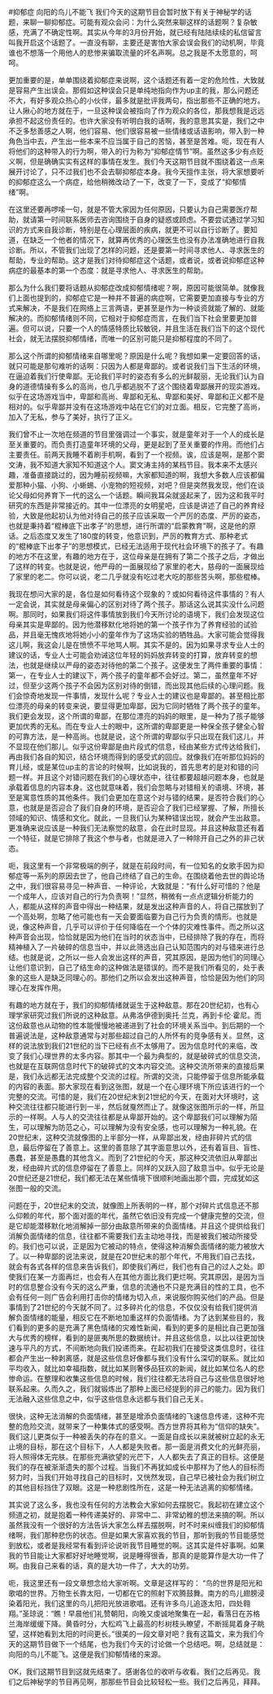 #抑郁症 向阳的鸟儿不能飞
我们今天的这期节目会暂时放下有关于神秘学的话题，来聊一聊抑郁症。可能有观众会问：为什么突然来聊这样的话题啊？复杂敏感，充满了不确定性啊。其实从今年的3月份开始，就已经有陆陆续续的私信留言叫我开启这个话题了。一直没有聊，主要还是害怕大家会误会我们的动机啊，毕竟谁也不想落一个用他人的悲惨来骗取流量的坏名声啊。总之我是不太愿意的，呵呵。

更加重要的是，单单围绕着抑郁症来说啊，这个话题还有着一定的危险性，大致就是容易产生出误会。那假如这种误会只是单纯地指向作为up主的我，那么问题还不大，有好多观众热心的小伙伴，最多就是批评我两句，指出那些不正确的地方。让人揪心的地方就在于，一旦这种误会被指向了作为观众的各位，那我想我是远远承担不起这份责任的。也许大家没有听明白我的话啊，我的意思其实是，我们之中不乏多愁善感之人啊，他们容易、他们很容易被一些情绪或话语影响，带入到一种角色当中去，产生出一些本来不应当属于自己的苦恼，甚至是苦难。呃，现在有人将他们的这种带入的行为啊，带入的行为称为“抑郁症情节”啊。虽然这多少有点贬义啊，但是确确实实有这样的事情在发生。我们今天这期节目就不围绕着这一点来展开讨论了，只不过我们也不会去聊抑郁症本身。我今天擅作主张，将大家想要听的抑郁症这么一个病症，给他稍微改动了一下，改变了一下，变成了“抑郁情绪”啊。

在这里还要再啰嗦一句，就是不管大家因为任何原因，只要认为自己需要医疗帮助，就请第一时间联系医师去咨询围绕于自身的疑惑或顾虑。不要尝试通过学习知识的方式来自我诊断，特别是在心理层面的疾病，就更不可以自行诊断了。要知道，在缺乏一个他者的情况下，就算再优秀的心理医生也没有办法准确地进行自我诊断。所以，不管我们出现了怎样的问题，还是要第一时间寻求他人、寻求医生的帮助，专业的帮助。这才是我们对待抑郁症这个话题，或者说，或者说抑郁症这种病症的最基本的第一个态度：就是寻求他人、寻求医生的帮助。

那么为什么我们要将话题从抑郁症改成抑郁情绪呢？啊，原因可能很简单。就像我们上面也提到的，抑郁症它是一种并不普遍的病症啊，它需要更加直接与专业的方式来解决，不是我们在网络上三言两语，更甚至是作为一种谈资就能了解的、就能解决的。而抑郁情绪则不同，它相对于抑郁症而言，在我们当下社会里要更加普遍。但可以说，只要一个人的情感特质比较敏锐，并且生活在我们当下的这个现代社会，就无法摆脱抑郁情绪，而唯一的区别可能只是抑郁程度的不同了。

那么这个所谓的抑郁情绪来自哪里呢？原因是什么呢？我想如果一定要回答的话，就只可能是那句难听的话啊：只因为人都是卑鄙的。或者说我们当下生活的环境，在逼迫着我们行使卑鄙。无论我们平时的姿态有多么的光鲜靓丽，无论我们认为自身的道德情操有多么的高尚，也几乎都逃脱不了这个围绕着卑鄙展开的现实游戏。似乎在这场游戏当中，卑鄙和高尚、卑鄙和无私、卑鄙和美好、卑鄙和正义都不是相对的。似乎卑鄙并没有在这场游戏中站在它们的对立面。相反，它完整了高尚，加入了无私，参与了美好，执行了正义。

我们曾不止一次地在频道的节目里强调过一个事实，就是童年对于一个人的成长是至关重要的。而负责打造童年环境的父母，更是起到了至关重要的作用。而他们占主要责任。前两天我睡不着刷手机啊，看到了一个视频。诶，应该是啊，是那个窦文涛，我不知道大家知不知道这个人。窦文涛主持的某档节目。我本来不太感兴趣，准备直接跳过的，因为睡前视频嘛，大家都知道的啊，我想大多数人应该都偏爱那种小猫、小狗、小蜥蜴、小宠物的短视频，对吧？但是突然我发现，他们在谈论父母如何养育下一代的这么一个话题。瞬间我耳朵就竖起来了，因为这和我平时研究的东西是非常接近的。其中一位漂亮的女明星吧，应该是讲述了自己的养育经验，大致是他起初认为他对待自己的孩子应该采取一个严厉的态度、严厉的姿态，也就是秉持着“棍棒底下出孝子”的思想，进行所谓的“启蒙教育”啊，这是他的原话。之后态度又发生了180度的转变，他意识到，严厉的教育方式、那种老式的“棍棒底下出孝子”的思想模式，已经无法适用于现代社会环境下的孩子了。有趣的地方不在这里，有趣的地方在于，这位母亲是在拥有了第二个孩子之后，才做出了这样的转变。也就是说，他严母的一面展现给了家里的老大，慈母的一面展现给了家里的老二。你可以说，老二几乎就没有吃过老大吃的那些苦头啊，那些棍棒。

我现在想问大家的是，各位是如何看待这个现象的？或如何看待这件事情的？有人一定会说，其实就是母亲偏心的区别对待了两个孩子。那话这么说其实没什么问题啊。那同时，如果我们将这件事情放到我们今天所讨论的语境下，我们会发现这位母亲其实是卑鄙的。因为他潜移默化地将她的第一个孩子作为了养育经验的试验品，并且毫无愧疚地将她小小的童年作为了这场实验的牺牲品。大家可能会觉得我这儿啊，我这会儿是在愤愤不平地骂人啊。其实不是的。因为如果寻求专业人士的建议的话，专业人士可能会劝诫这位年轻的妈妈放弃转变的打算，放弃转变的想法，也就是继续以严母的姿态对待他的第二个孩子。这便发生了两件重要的事情：第一，在专业人士的建议下，两个孩子的童年都不会好过。第二，虽然童年不好过，但至少这两个孩子不会因为区别对待的倒错，而出现其他后续的心理问题。我们会惊奇地发现一件事情，发现什么呢？专业人士的建议也是卑鄙的。甚至相比那位漂亮的母亲的转变来说，要显得更加卑鄙，因为它同时牺牲了两个孩子的童年。我们更会发现，这个所谓的卑鄙，在那位漂亮的妈妈的眼里，是一种为了孩子能够更加优秀的无私。而在专业人士的眼中，这所谓的卑鄙更是一种保全孩子健全心智的可靠方法，是一种高尚。也就是说，这个所谓的卑鄙似乎只出现在我们这儿，并不显现在他们那儿。似乎这份卑鄙是由片段式的信息，经由某些方式传达给我们，再由我们各自的知识，结合环境而得到的感受式的回应。就像我们在听那位妈妈的育儿经，或是某位up主的言论的时候啊，比如说我的，首先思考的是对和错的问题一样。并且这个对错问题在我们的心理状态中，往往都要超越问题本身，也就是承载着信息的内容本身。这也就意味着，我们会忽略与对错相关的语境、环境，甚至是寓意性质的其他条件。我们会更加在意这个对与错的结果，是否符合我们的心意，也就是是否迎合了我们自身的环境，是否迎合了我们已经掌握、了解，所擅长领域的知识、情感和文化。就此，一旦我们认为某种错误出现，就会产生出敌意。更准确来说应该是一种我们无法察觉的敌意，会在此时显现。并且这种敌意还有着一个特征，就是它排除了我这个参与者，也就是进入了一种除开自己之外的非己状态。

呃，我这里有一个非常极端的例子，就是在前段时间，有一位知名的女歌手因为抑郁症等一系列的原因去世了，他自己终结了自己的生命。在围绕着他去世的舆论场之中，我们很容易寻见一种声音、一种评论，大致就是：“有什么好可惜的？他是一个成年人，应该对自己的行为负责啊！”显然，稍微有一点点逻辑分析能力的人，都能从这样的声音中得出一种结果，就是发出这种声音的人，将自己摆放到了一个高处啊，忽略了他可能也有一天会要面临要为自己行为负责的情形。也就是说，像这种声音，几乎可以评价于任何降临在一个个体的灾难性事件。而之所以这种声音会出现，恰恰就是因为他们在当时的状态当中，已经排除了我的存在，而将精神植入了一片破碎的信息当中，并以此筛选出自己认知范围内的对与错来进行总结。也就是说，之所以一些人会发出这样的声音，究其原因，是因为他们的同理心让他们意识到，自己了结生命的这种做法是错误的。而不是我们所看见的，处于表象的这些人是缺乏同理心的。那他们之所以会发出这种声音，恰恰是因为他们的同理心在发挥作用。

有趣的地方就在于，我们的抑郁情绪就诞生于这种敌意。那在20世纪初，也有心理学家研究过我们所说的这种敌意。从弗洛伊德到奥托·兰克，再到卡伦·霍尼。而这份敌意也从动物的性本能慢慢地被递进到了社会的环境关系当中。到后期的一个普遍说法是，这种敌意通常与对那些超过自己的人所怀有的竞争感有关。显然，这样的说法放到我们21世纪的当下已经有点不太够用了。因为信息时代的来临，改变了我们心理世界的太多内容。那其中一个最为典型的，就是破碎式的信息交流，也就是在互联网信息时代下的破碎式的文本内容交流。这种交流所带来的直接后果是，我们永远都无法完成整个交流的过程。所谓的交流，只能停留于信息所能承载的内容的表面。那大家现在看到这张图，就是一个在心理环境下所应该进行的一个完整的交流。可惜的是，我们在20世纪末到21世纪的今天，在面对大环境时，这种交流往往都只能进行到一半，然后就戛然而止了。就像这张图所示的一样，所显示的一样啊。人与人的交流往往都是从卑鄙开始的。这个卑鄙我们可以理解为陌生，可以理解为防范之心，可以理解为没有安全感，也可以理解为一种礼貌。在20世纪末，这种交流就像图的上半部分一样，从卑鄙出发，经由非碎片式的信息，最后停留在了善意上。这里的善意除了其字面意思以外，还有着盲目、盲性、愚蠢，甚至是愚蠢的其他含义。而到了21世纪的今天，那这种交流依旧从卑鄙出发，经由碎片式的信息停留在了善意上。同样的又跃入回了敌意当中。似乎无论是20世纪还是21世纪，我们都无法在某些情境下很顺利地画出那个圆，完成犹如这张图一般的交流。

问题在于，20世纪末的交流，就像图上所表明的一样，那个对碎片式信息还不那么仰赖的年代，那个面对面的年代，虽然它依旧没有完成一个健康完整的交流，但是它却能潜移默化地消解掉一部分由敌意所带来的负面情绪。并且这个提供给我们消解负面情绪的信息，往往都不需要我们去主动地寻找，而是被我们被动所接受的。我们也可以说，正是因为它被动的特点，使得这种消解负面情绪的能力被放大了。以一种卑鄙的说法来说，就是在20世纪末的那个年代，不用我们自己去找，就会有各式各样的信息来告诉我们，即使我们再烂，我们也有自己的过人之处。即使我们在某一方面再烂，也会有人在其他方面比我们更烂啊。究其原因，是因为当时的信息整合没有今天的这么严重，信息的流通也不只是充满目的性的工具，也不会有任何一则广告会利用打击你的情绪为切入点，来说服你购买他们的产品。但是事情到了21世纪的今天就不同了。过多碎片化的信息，不仅仅没有给我们提供消解负面情绪的能量，相反它在不断地加重这样的负面情绪。为了达到某些目的，我们看到的更多的是充满了黑色情绪的灾难性新闻，看到的更多的是相比自己更加强大与优秀的榜样，看到的是匪夷所思的数据统计。并且这些信息，以比以往更加快速与平凡的方式，不间断地向我们投递而来。在起初我们在接受这类信息时，往往都会产生出一种剥离感，就是这些信息好像都与我们没有什么深切的联系。就比如平均收入，就比如幸福指数，就比如某则奢侈品狂欢的新闻，就比如某位名人的悲惨命运。在整理和收集这些信息的时候，我们往往都无法将自己与这些信息很好地联系起来。久而久之，我们就锻炼出了那种上面已经提到的非己的能力。因为我们无法融入这些信息之中，似乎这些信息永远都与我们自己无关。

很快，这种无法消解的负面情绪，甚至是增添负面情绪的飞速信息传递，这种不完整的危险交流，就带来了一种集体式的感受啊。西方世界将其称为“信仰的缺失”。我们这儿更类似于一种被丢失的存在的意义。一面是自成长以来就被树立起的永无止境的目标，那在这个目标下，人人都是失败者。那一面是消费文化的光鲜亮丽，将人照得体无完肤。在那些充满欲望的光芒下，人人都失去了真正的目标。这便是我们的存在被渐渐遗失的那个过程。当我们不再犹如成长中那样为了他人的目标而努力时，当我们开始寻找自己的目标时，又恍然发现，自己早已被社会为我们树立的其他目标挡住了双眼。这是一种悲剧性所在，这是一种无法逃离的抑郁情绪。

其实说了这么多，我也没有任何的方法教会大家如何去摆脱它。我起初在建立这个频道之初，就是抱着一种传递美好的、非常中二、非常幼稚的想法来搞的啊。所以虽然我没有一个很好的方法告诉大家怎么样去摆脱啊，时不时来纠缠我们的抑郁情绪啊，我们那种悲伤的状态。但是如果大家喜欢我的节目，那听到我的节目能感觉到放松，或者是我经常有看到评论说听我节目睡觉的啊。这其实是件好事啊。如果我的节目能让大家都好好地睡觉啊，说是睡得很香，那真的是能算作是大功一件了啊。由我自己来看的话，真的是大功一件了，大大的功劳。

呃，我这里还有一段文章想念给大家听啊。文章是这样写的：
“鸟的世界是阳光和歌唱的世界。万物生长靠太阳，一切都在它的照射下欢腾鼓舞。南方的鸟儿翅膀浸染着阳光，我们这里的鸟儿把阳光放进歌唱。还有许多鸟儿追逐太阳，四处翱翔。”圣琼说：“瞧！早晨他们礼赞朝阳，向晚又虔诚地聚集在一起，看落日在苏格兰海岸缓缓下降。黄昏时分，大松鸡飞上最高的杉树枝头瞭望，不断摇晃着身子眺望，这样她看到太阳的时间更长。”很美的一段文章对吧？我有这篇文，来为我们今天的这期节目做下一个结尾，也为我们今天的讨论做一个总结吧。啊，总结就是：向阳的鸟儿不能飞。这便是我们抑郁情绪的来源。

OK，我们这期节目到这就先结束了。感谢各位的收听与收看。我们之后再见。我们之后神秘学的节目再见啊，那那些节目会比较轻松一些。我们之后再见，拜拜。